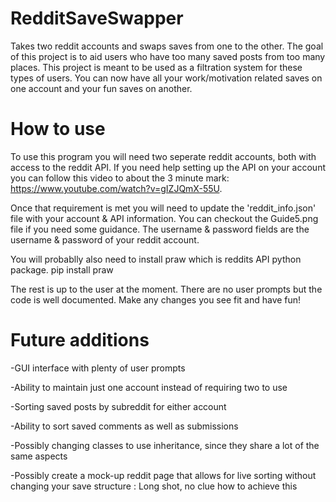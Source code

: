 # RedditSaveSwapper
Takes two reddit accounts and swaps saves from one to the other. 
The goal of this project is to aid users who have too many saved posts from too many places. This project is meant to be used as a filtration system for these types of users. You can now have all your work/motivation related saves on one account and your fun saves on another.


# How to use
To use this program you will need two seperate reddit accounts, both with access to the reddit API. If you need help setting up the API on your account you can follow this video to about the 3 minute mark: https://www.youtube.com/watch?v=gIZJQmX-55U.

Once that requirement is met you will need to update the 'reddit_info.json' file with your account & API information. You can checkout the Guide5.png file if you need some guidance. The username & password fields are the username & password of your reddit account.

You will probablly also need to install praw which is reddits API python package. pip install praw

The rest is up to the user at the moment. There are no user prompts but the code is well documented. Make any changes you see fit and have fun!



# Future additions
-GUI interface with plenty of user prompts

-Ability to maintain just one account instead of requiring two to use

-Sorting saved posts by subreddit for either account

-Ability to sort saved comments as well as submissions

-Possibly changing classes to use inheritance, since they share a lot of the same aspects

-Possibly create a mock-up reddit page that allows for live sorting without changing your save structure : Long shot, no clue how to achieve this

